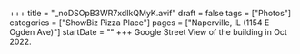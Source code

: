 +++
title = "_noDSOpB3WR7xdIkQMyK.avif"
draft = false
tags = ["Photos"]
categories = ["ShowBiz Pizza Place"]
pages = ["Naperville, IL (1154 E Ogden Ave)"]
startDate = ""
+++
Google Street View of the building in Oct 2022.
